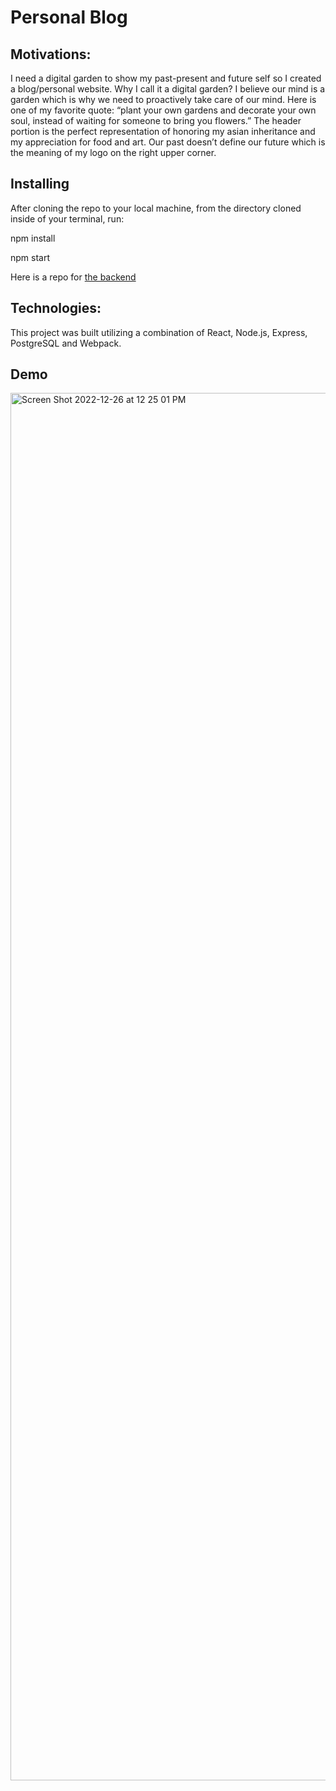 # Personal Blog 

## Motivations:
I need a digital garden to show my past-present and future self so I created a blog/personal website. Why I call it a digital garden? I believe our mind is a garden which is why we need to proactively take care of our mind. Here is one of my favorite quote: “plant your own gardens and decorate your own soul, instead of waiting for someone to bring you flowers.” The header portion is the perfect representation of honoring my asian inheritance and my appreciation for food and art.  Our past doesn’t define our future which is the meaning of my logo on the right upper corner. 

## Installing
After cloning the repo to your local machine, from the directory cloned inside of your terminal, run:

npm install

npm start

Here is a repo for [the backend](https://github.com/01001101CK/projects-blog-backend)
## Technologies:
This project was built utilizing a combination of React, Node.js, Express, PostgreSQL and Webpack.

## Demo
<img width="2220" alt="Screen Shot 2022-12-26 at 12 25 01 PM" src="https://user-images.githubusercontent.com/112290188/209583995-44ed2e18-5730-4871-8212-5477e6e2a418.png">
